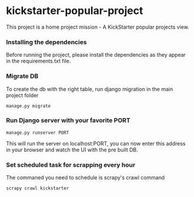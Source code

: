 # kickstarter-popular-project

This project is a home project mission - A KickStarter popular projects view.


### Installing the dependencies

Before running the project, please install the dependencies as they appear in the requirements.txt file.

### Migrate DB

To create the db with the right table, run django migration in the main project folder

```
manage.py migrate
```

### Run Django server with your favorite PORT

```
manage.py runserver PORT
```
This will run the server on localhost:PORT, you can now enter this address in your browser and watch the UI with the pre built DB.

### Set scheduled task for scrapping every hour

The commaned you need to schedule is scrapy's crawl command

```
scrapy crawl kickstarter
```



